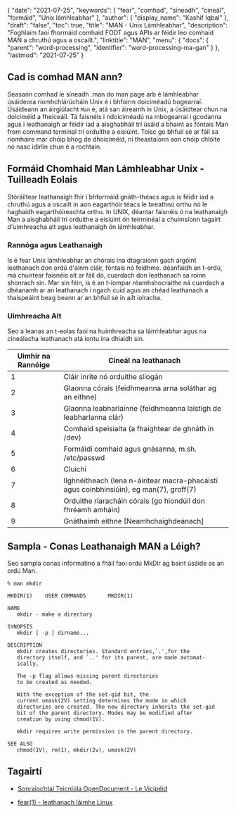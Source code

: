 {
  "date": "2021-07-25",
  "keywords": [
"fear",
"comhad",
"síneadh",
"cineál",
"formáid",
"Unix lámhleabhar"
],
  "author": {
    "display_name": "Kashif Iqbal"
},
  "draft": "false",
  "toc": true,
  "title": "MAN - Unix Lámhleabhar",
  "description": "Foghlaim faoi fhormáid comhaid FODT agus APIs ar féidir leo comhaid MAN a chruthú agus a oscailt.",
  "linktitle": "MAN",
  "menu": {
    "docs": {
      "parent": "word-processing",
      "identifier": "word-processing-ma-gan"
}
},
  "lastmod": "2021-07-25"
}

## Cad is comhad MAN ann?

Seasann comhad le síneadh .man do man page arb é lámhleabhar úsáideora ríomhchlárúcháin Unix é i bhfoirm doiciméadú bogearraí. Úsáideann an áirgiúlacht `Man` é, atá san áireamh in Unix, a úsáidtear chun na doiciméid a fheiceáil. Tá faisnéis i ndoiciméadú na mbogearraí i gcodanna agus i leathanaigh ar féidir iad a aisghabháil trí úsáid a bhaint as fóntais Man from command terminal trí orduithe a eisiúint. Toisc go bhfuil sé ar fáil sa ríomhaire mar chóip bhog de dhoiciméid, ní theastaíonn aon chóip chlóite nó nasc idirlín chun é a rochtain.

## Formáid Chomhaid Man Lámhleabhar Unix - Tuilleadh Eolais

Stóráiltear leathanaigh fhir i bhformáid gnáth-théacs agus is féidir iad a chruthú agus a oscailt in aon eagarthóir téacs le breathnú orthu nó le haghaidh eagarthóireachta orthu. In UNIX, déantar faisnéis ó na leathanaigh Man a aisghabháil trí orduithe a eisiúint ón teirminéal a chuimsíonn tagairt d'uimhreacha alt agus leathanaigh ón lámhleabhar.

### Rannóga agus Leathanaigh

Is é fear Unix lámhleabhar an chórais ina dtagraíonn gach argóint leathanach don ordú d'ainm cláir, fóntais nó feidhme. déanfaidh an t-ordú, má chuirtear faisnéis alt ar fáil dó, cuardach don leathanach sa roinn shonrach sin. Mar sin féin, is é an t-iompar réamhshocraithe ná cuardach a dhéanamh ar an leathanach i ngach cuid agus an chéad leathanach a thaispeáint beag beann ar an bhfuil sé in ailt iolracha.

### Uimhreacha Alt

Seo a leanas an t-eolas faoi na huimhreacha sa lámhleabhar agus na cineálacha leathanach atá iontu ina dhiaidh sin.

|Uimhir na Rannóige|Cineál na leathanach|
---|---|
|1|Cláir inrite nó orduithe sliogán|
|2|Glaonna córais (feidhmeanna arna soláthar ag an eithne)|
|3|Glaonna leabharlainne (feidhmeanna laistigh de leabharlanna clár)|
|4|Comhaid speisialta (a fhaightear de ghnáth in /dev)|
|5|Formáidí comhaid agus gnásanna, m.sh. /etc/passwd|
|6|Cluichí|
|7|Ilghnéitheach (lena n-áirítear macra-phacáistí agus coinbhinsiúin), eg man(7), groff(7)|
|8|Orduithe riaracháin córais (go hiondúil don fhréamh amháin)|
|9|Gnáthaimh eithne [Neamhchaighdeánach] |

## Sampla - Conas Leathanaigh MAN a Léigh?

Seo sampla conas informatino a fháil faoi ordú MkDir ag baint úsáide as an ordú Man.

```
% man mkdir

MKDIR(1)    USER COMMANDS       MKDIR(1)

NAME
   mkdir - make a directory

SYNOPSIS
   mkdir [ -p ] dirname...

DESCRIPTION
   mkdir creates directories. Standard entries,`.',for the
   directory itself, and `..' for its parent, are made automat-
   ically.

   The -p flag allows missing parent directories
   to be created as needed.

   With the exception of the set-gid bit, the
   current umask(2V) setting determines the mode in which
   directories are created. The new directory inherits the set-gid
   bit of the parent directory. Modes may be modified after
   creation by using chmod(1V).

   mkdir requires write permission in the parent directory.

SEE ALSO
   chmod(1V), rm(1), mkdir(2v), umask(2V)
```

## Tagairtí

* [Sonraíochtaí Teicniúla OpenDocument - Le Vicipéid]( https://en.wikipedia.org/wiki/OpenDocument_technical_specification)

* [fear(1) - leathanach láimhe Linux]( https://man7.org/linux/man-pages/man1/man.1.html)


